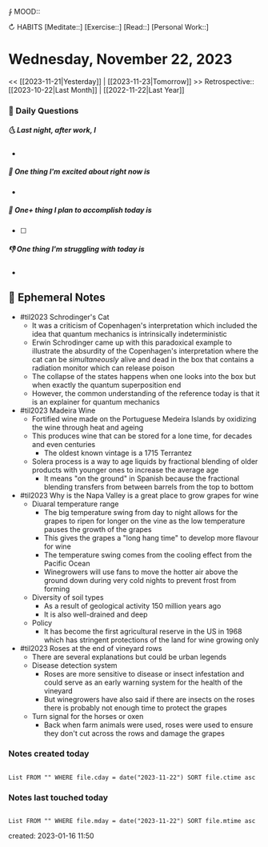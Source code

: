 ⨑ MOOD::

↻ HABITS
[Meditate::]
[Exercise::]
[Read::]
[Personal Work::]

# Wednesday, November 22, 2023

\<\< [[2023-11-21|Yesterday]] | [[2023-11-23|Tomorrow]] >>
Retrospective:: [[2023-10-22|Last Month]] | [[2022-11-22|Last Year]]

### 📅 Daily Questions

##### 🌜 Last night, after work, I

-

##### 🙌 One thing I'm excited about right now is

-

##### 🚀 One+ thing I plan to accomplish today is

- [ ]

##### 👎 One thing I'm struggling with today is

-

## 📝 Ephemeral Notes

- #til2023 Schrodinger's Cat
	- It was a criticism of Copenhagen's interpretation which included the idea that quantum mechanics is intrinsically indeterministic
	- Erwin Schrodinger came up with this paradoxical example to illustrate the absurdity of the Copenhagen's interpretation where the cat can be *simultaneously* alive and dead in the box that contains a radiation monitor which can release poison
	- The collapse of the states happens when one looks into the box but when exactly the quantum superposition end
	- However, the common understanding of the reference today is that it is an explainer for quantum mechanics
- #til2023 Madeira Wine
	- Fortified wine made on the Portuguese Medeira Islands by oxidizing the wine through heat and ageing
	- This produces wine that can be stored for a lone time, for decades and even centuries
		- The oldest known vintage is a 1715 Terrantez
	- Solera process is a way to age liquids by fractional blending of older products with younger ones to increase the average age
		- It means "on the ground" in Spanish because the fractional blending transfers from between barrels from the top to bottom
- #til2023 Why is the Napa Valley is a great place to grow grapes for wine
	- Diuaral temperature range
		- The big temperature swing from day to night allows for the grapes to ripen for longer on the vine as the low temperature pauses the growth of the grapes
		- This gives the grapes a "long hang time" to develop more flavour for wine
		- The temperature swing comes from the cooling effect from the Pacific Ocean
		- Winegrowers will use fans to move the hotter air above the ground down during very cold nights to prevent frost from forming
	- Diversity of soil types
		- As a result of geological activity 150 million years ago
		- It is also well-drained and deep
	- Policy
		- It has become the first agricultural reserve in the US in 1968 which has stringent protections of the land for wine growing only
- #til2023 Roses at the end of vineyard rows
	- There are several explanations but could be urban legends
	- Disease detection system
		- Roses are more sensitive to disease or insect infestation and could serve as an early warning system for the health of the vineyard
		- But winegrowers have also said if there are insects on the roses there is probably not enough time to protect the grapes
	- Turn signal for the horses or oxen
		- Back when farm animals were used, roses were used to ensure they don't cut across the rows and damage the grapes

### Notes created today

```dataview

List FROM "" WHERE file.cday = date("2023-11-22") SORT file.ctime asc

```

### Notes last touched today

```dataview

List FROM "" WHERE file.mday = date("2023-11-22") SORT file.mtime asc

```

created: 2023-01-16 11:50
